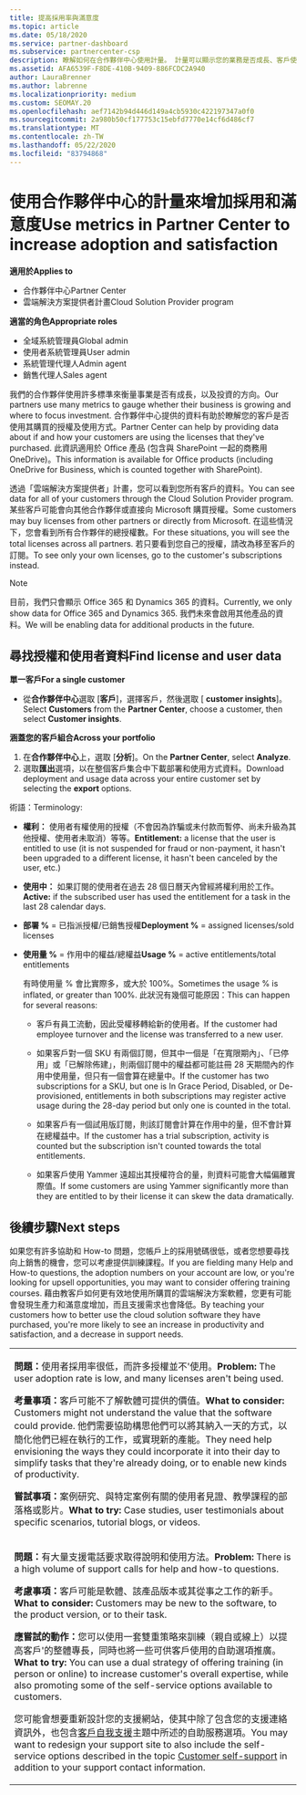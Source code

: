 ```yaml
---
title: 提高採用率與滿意度
ms.topic: article
ms.date: 05/18/2020
ms.service: partner-dashboard
ms.subservice: partnercenter-csp
description: 瞭解如何在合作夥伴中心使用計量。 計量可以顯示您的業務是否成長、客戶使用其授權的方式，以及要將投資放在何處。
ms.assetid: AFA6539F-F8DE-410B-9409-886FCDC2A940
author: LauraBrenner
ms.author: labrenne
ms.localizationpriority: medium
ms.custom: SEOMAY.20
ms.openlocfilehash: aef7142b94d446d149a4cb5930c422197347a0f0
ms.sourcegitcommit: 2a980b50cf177753c15ebfd7770e14cf6d486cf7
ms.translationtype: MT
ms.contentlocale: zh-TW
ms.lasthandoff: 05/22/2020
ms.locfileid: "83794868"
---
```

# <a name="use-metrics-in-partner-center-to-increase-adoption-and-satisfaction"></a><span data-ttu-id="f2437-104">使用合作夥伴中心的計量來增加採用和滿意度</span><span class="sxs-lookup"><span data-stu-id="f2437-104">Use metrics in Partner Center to increase adoption and satisfaction</span></span>

<span data-ttu-id="f2437-105">**適用於**</span><span class="sxs-lookup"><span data-stu-id="f2437-105">**Applies to**</span></span>

- <span data-ttu-id="f2437-106">合作夥伴中心</span><span class="sxs-lookup"><span data-stu-id="f2437-106">Partner Center</span></span>
- <span data-ttu-id="f2437-107">雲端解決方案提供者計畫</span><span class="sxs-lookup"><span data-stu-id="f2437-107">Cloud Solution Provider program</span></span>

<span data-ttu-id="f2437-108">**適當的角色**</span><span class="sxs-lookup"><span data-stu-id="f2437-108">**Appropriate roles**</span></span>

- <span data-ttu-id="f2437-109">全域系統管理員</span><span class="sxs-lookup"><span data-stu-id="f2437-109">Global admin</span></span>
- <span data-ttu-id="f2437-110">使用者系統管理員</span><span class="sxs-lookup"><span data-stu-id="f2437-110">User admin</span></span>
- <span data-ttu-id="f2437-111">系統管理代理人</span><span class="sxs-lookup"><span data-stu-id="f2437-111">Admin agent</span></span>
- <span data-ttu-id="f2437-112">銷售代理人</span><span class="sxs-lookup"><span data-stu-id="f2437-112">Sales agent</span></span>

<span data-ttu-id="f2437-113">我們的合作夥伴使用許多標準來衡量事業是否有成長，以及投資的方向。</span><span class="sxs-lookup"><span data-stu-id="f2437-113">Our partners use many metrics to gauge whether their business is growing and where to focus investment.</span></span> <span data-ttu-id="f2437-114">合作夥伴中心提供的資料有助於瞭解您的客戶是否使用其購買的授權及使用方式。</span><span class="sxs-lookup"><span data-stu-id="f2437-114">Partner Center can help by providing data about if and how your customers are using the licenses that they've purchased.</span></span> <span data-ttu-id="f2437-115">此資訊適用於 Office 產品 (包含與 SharePoint 一起的商務用 OneDrive)。</span><span class="sxs-lookup"><span data-stu-id="f2437-115">This information is available for Office products (including OneDrive for Business, which is counted together with SharePoint).</span></span>

<span data-ttu-id="f2437-116">透過「雲端解決方案提供者」計畫，您可以看到您所有客戶的資料。</span><span class="sxs-lookup"><span data-stu-id="f2437-116">You can see data for all of your customers through the Cloud Solution Provider program.</span></span> <span data-ttu-id="f2437-117">某些客戶可能會向其他合作夥伴或直接向 Microsoft 購買授權。</span><span class="sxs-lookup"><span data-stu-id="f2437-117">Some customers may buy licenses from other partners or directly from Microsoft.</span></span> <span data-ttu-id="f2437-118">在這些情況下，您會看到所有合作夥伴的總授權數。</span><span class="sxs-lookup"><span data-stu-id="f2437-118">For these situations, you will see the total licenses across all partners.</span></span> <span data-ttu-id="f2437-119">若只要看到您自己的授權，請改為移至客戶的訂閱。</span><span class="sxs-lookup"><span data-stu-id="f2437-119">To see only your own licenses, go to the customer's subscriptions instead.</span></span>

> [!NOTE]  
>  <span data-ttu-id="f2437-120">目前，我們只會顯示 Office 365 和 Dynamics 365 的資料。</span><span class="sxs-lookup"><span data-stu-id="f2437-120">Currently, we only show data for Office 365 and Dynamics 365.</span></span> <span data-ttu-id="f2437-121">我們未來會啟用其他產品的資料。</span><span class="sxs-lookup"><span data-stu-id="f2437-121">We will be enabling data for additional products in the future.</span></span>

## <a name="find-license-and-user-data"></a><span data-ttu-id="f2437-122">尋找授權和使用者資料</span><span class="sxs-lookup"><span data-stu-id="f2437-122">Find license and user data</span></span>


<span data-ttu-id="f2437-123">**單一客戶**</span><span class="sxs-lookup"><span data-stu-id="f2437-123">**For a single customer**</span></span>

- <span data-ttu-id="f2437-124">從**合作夥伴中心**選取 [**客戶**]，選擇客戶，然後選取 [ **customer insights**]。</span><span class="sxs-lookup"><span data-stu-id="f2437-124">Select **Customers** from the **Partner Center**, choose a customer, then select **Customer insights**.</span></span>

<span data-ttu-id="f2437-125">**涵蓋您的客戶組合**</span><span class="sxs-lookup"><span data-stu-id="f2437-125">**Across your portfolio**</span></span>

1.  <span data-ttu-id="f2437-126">在**合作夥伴中心**上，選取 [**分析**]。</span><span class="sxs-lookup"><span data-stu-id="f2437-126">On the **Partner Center**, select **Analyze**.</span></span>
2.  <span data-ttu-id="f2437-127">選取**匯出**選項，以在整個客戶集合中下載部署和使用方式資料。</span><span class="sxs-lookup"><span data-stu-id="f2437-127">Download deployment and usage data across your entire customer set by selecting the **export** options.</span></span>

<span data-ttu-id="f2437-128">術語：</span><span class="sxs-lookup"><span data-stu-id="f2437-128">Terminology:</span></span>

- <span data-ttu-id="f2437-129">**權利：** 使用者有權使用的授權（不會因為詐騙或未付款而暫停、尚未升級為其他授權、使用者未取消）等等。</span><span class="sxs-lookup"><span data-stu-id="f2437-129">**Entitlement:** a license that the user is entitled to use (it is not suspended for fraud or non-payment, it hasn't been upgraded to a different license, it hasn't been canceled by the user, etc.)</span></span>

- <span data-ttu-id="f2437-130">**使用中：** 如果訂閱的使用者在過去 28 個日曆天內曾經將權利用於工作。</span><span class="sxs-lookup"><span data-stu-id="f2437-130">**Active:** if the subscribed user has used the entitlement for a task in the last 28 calendar days.</span></span>

- <span data-ttu-id="f2437-131">**部署 %** = 已指派授權/已銷售授權</span><span class="sxs-lookup"><span data-stu-id="f2437-131">**Deployment %** = assigned licenses/sold licenses</span></span>

- <span data-ttu-id="f2437-132">**使用量 %** = 作用中的權益/總權益</span><span class="sxs-lookup"><span data-stu-id="f2437-132">**Usage %** = active entitlements/total entitlements</span></span>

   <span data-ttu-id="f2437-133">有時使用量 % 會比實際多，或大於 100%。</span><span class="sxs-lookup"><span data-stu-id="f2437-133">Sometimes the usage % is inflated, or greater than 100%.</span></span> <span data-ttu-id="f2437-134">此狀況有幾個可能原因：</span><span class="sxs-lookup"><span data-stu-id="f2437-134">This can happen for several reasons:</span></span>

   - <span data-ttu-id="f2437-135">客戶有員工流動，因此受權移轉給新的使用者。</span><span class="sxs-lookup"><span data-stu-id="f2437-135">If the customer had employee turnover and the license was transferred to a new user.</span></span>

   - <span data-ttu-id="f2437-136">如果客戶對一個 SKU 有兩個訂閱，但其中一個是「在寬限期內」、「已停用」或「已解除佈建」，則兩個訂閱中的權益都可能註冊 28 天期間內的作用中使用量，但只有一個會算在總量中。</span><span class="sxs-lookup"><span data-stu-id="f2437-136">If the customer has two subscriptions for a SKU, but one is In Grace Period, Disabled, or De-provisioned, entitlements in both subscriptions may register active usage during the 28-day period but only one is counted in the total.</span></span>

   - <span data-ttu-id="f2437-137">如果客戶有一個試用版訂閱，則該訂閱會計算在作用中的量，但不會計算在總權益中。</span><span class="sxs-lookup"><span data-stu-id="f2437-137">If the customer has a trial subscription, activity is counted but the subscription isn't counted towards the total entitlements.</span></span>

   - <span data-ttu-id="f2437-138">如果客戶使用 Yammer 遠超出其授權符合的量，則資料可能會大幅偏離實際值。</span><span class="sxs-lookup"><span data-stu-id="f2437-138">If some customers are using Yammer significantly more than they are entitled to by their license it can skew the data dramatically.</span></span>

## <a name="next-steps"></a><span data-ttu-id="f2437-139">後續步驟</span><span class="sxs-lookup"><span data-stu-id="f2437-139">Next steps</span></span>

<span data-ttu-id="f2437-140">如果您有許多協助和 How-to 問題，您帳戶上的採用號碼很低，或者您想要尋找向上銷售的機會，您可以考慮提供訓練課程。</span><span class="sxs-lookup"><span data-stu-id="f2437-140">If you are fielding many Help and How-to questions, the adoption numbers on your account are low, or you're looking for upsell opportunities, you may want to consider offering training courses.</span></span> <span data-ttu-id="f2437-141">藉由教客戶如何更有效地使用所購買的雲端解決方案軟體，您更有可能會發現生產力和滿意度增加，而且支援需求也會降低。</span><span class="sxs-lookup"><span data-stu-id="f2437-141">By teaching your customers how to better use the cloud solution software they have purchased, you're more likely to see an increase in productivity and satisfaction, and a decrease in support needs.</span></span>

<table>
<colgroup>
<col width="100%" />
</colgroup>
<tbody>
<tr class="odd">
<td><p><span data-ttu-id="f2437-142"><strong>問題：</strong>使用者採用率很低，而許多授權並不&#39;使用。</span><span class="sxs-lookup"><span data-stu-id="f2437-142"><strong>Problem:</strong> The user adoption rate is low, and many licenses aren&#39;t being used.</span></span></p>
<p><span data-ttu-id="f2437-143"><strong>考量事項：</strong>客戶可能不了解軟體可提供的價值。</span><span class="sxs-lookup"><span data-stu-id="f2437-143"><strong>What to consider:</strong> Customers might not understand the value that the software could provide.</span></span> <span data-ttu-id="f2437-144">他們需要協助構思他們可以將其納入一天的方式，以簡化他們已經在執行的工作，或實現新的產能。</span><span class="sxs-lookup"><span data-stu-id="f2437-144">They need help envisioning the ways they could incorporate it into their day to simplify tasks that they're already doing, or to enable new kinds of productivity.</span></span></p>
<p><span data-ttu-id="f2437-145"><strong>嘗試事項：</strong>案例研究、與特定案例有關的使用者見證、教學課程的部落格或影片。</span><span class="sxs-lookup"><span data-stu-id="f2437-145"><strong>What to try:</strong> Case studies, user testimonials about specific scenarios, tutorial blogs, or videos.</span></span></p></td>
</tr>
<tr class="even">
<td><p><span data-ttu-id="f2437-146"><strong>問題：</strong>有大量支援電話要求取得說明和使用方法。</span><span class="sxs-lookup"><span data-stu-id="f2437-146"><strong>Problem:</strong> There is a high volume of support calls for help and how-to questions.</span></span></p>
<p><span data-ttu-id="f2437-147"><strong>考慮事項：</strong>客戶可能是軟體、該產品版本或其從事之工作的新手。</span><span class="sxs-lookup"><span data-stu-id="f2437-147"><strong>What to consider:</strong> Customers may be new to the software, to the product version, or to their task.</span></span></p>
<p><span data-ttu-id="f2437-148"><strong>應嘗試的動作：</strong>您可以使用一套雙重策略來訓練（親自或線上）以提高客戶&#39;的整體專長，同時也將一些可供客戶使用的自助選項推廣。</span><span class="sxs-lookup"><span data-stu-id="f2437-148"><strong>What to try:</strong> You can use a dual strategy of offering training (in person or online) to increase customer&#39;s overall expertise, while also promoting some of the self-service options available to customers.</span></span></p>
<p><span data-ttu-id="f2437-149">您可能會想要重新設計您的支援網站，使其中除了包含您的支援連絡資訊外，也包含<a href="customer-self-support.md" data-raw-source="[Customer self-support](customer-self-support.md)">客戶自我支援</a>主題中所述的自助服務選項。</span><span class="sxs-lookup"><span data-stu-id="f2437-149">You may want to redesign your support site to also include the self-service options described in the topic <a href="customer-self-support.md" data-raw-source="[Customer self-support](customer-self-support.md)">Customer self-support</a> in addition to your support contact information.</span></span></p></td>
</tr>
</tbody>
</table>
